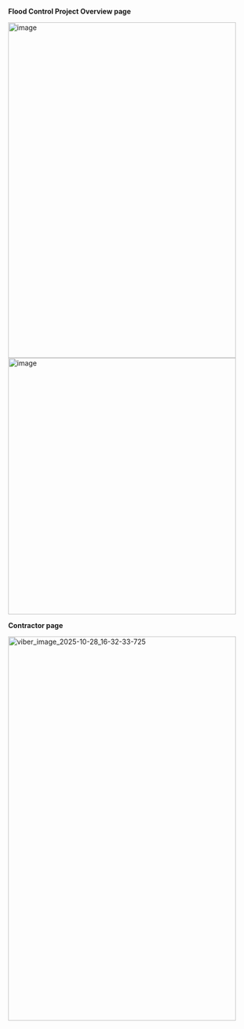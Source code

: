 
<p><b>Flood Control Project Overview page</b></p>
<img width="464" height="683" alt="image" src="https://github.com/user-attachments/assets/965fd885-49c9-47bd-8efa-1a2c4ac04161" />
<img width="464" height="522" alt="image" src="https://github.com/user-attachments/assets/89ee8442-2abc-407c-a277-07468e606090" />
<p><b>Contractor page </b></p>
<img width="464" height="782" alt="viber_image_2025-10-28_16-32-33-725" src="https://github.com/user-attachments/assets/397aa96a-fef5-424a-b35d-4e89e45cbf20" />



